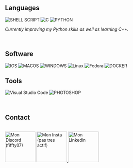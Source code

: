 ## Languages

![SHELL SCRIPT](https://img.shields.io/badge/Shell_Script-121011?style=for-the-badge&logo=gnu-bash&logoColor=white)
![C](https://img.shields.io/badge/C-00599C?style=for-the-badge&logo=c&logoColor=white)
![PYTHON](https://img.shields.io/badge/Python-3776AB?style=for-the-badge&logo=python&logoColor=white)

_Currently improving my Python skills as well as learning C++._

<br/>

## Software

![IOS](https://img.shields.io/badge/iOS-000000?style=for-the-badge&logo=ios&logoColor=white)
![MACOS](https://img.shields.io/badge/mac%20os-000000?style=for-the-badge&logo=apple&logoColor=white)
![WINDOWS](https://img.shields.io/badge/Windows-0078D6?style=for-the-badge&logo=windows&logoColor=white)
![Linux](https://img.shields.io/badge/Linux-FCC624?style=for-the-badge&logo=linux&logoColor=black)
![Fedora](https://img.shields.io/badge/Fedora-51A2DA?logo=fedora&logoColor=white&style=for-the-badge)
![DOCKER](https://img.shields.io/badge/Docker-2CA5E0?style=for-the-badge&logo=docker&logoColor=white)


## Tools

![Visual Studio Code](https://img.shields.io/badge/VSCode-007ACC?logo=visualstudiocode&logoColor=white&style=for-the-badge)
![PHOTOSHOP](https://img.shields.io/badge/Adobe%20Photoshop-31A8FF?style=for-the-badge&logo=Adobe%20Photoshop&logoColor=black)

<br/>

## Contact

<p align="left">
  <br/>
    <img alt="Mon Discord (fiffty07)" width="100px" src="https://img.shields.io/badge/Discord-5865F2?style=for-the-badge&logo=discord&logoColor=white" />
  </a>
  <a href="https://www.instagram.com/micka.aitelli/">
    <img alt="Mon Insta (pas tres actif)" width="100px" src="https://img.shields.io/badge/Instagram-E4405F?style=for-the-badge&logo=instagram&logoColor=white" />
  </a>
  <a href="https://www.linkedin.com/in/micka%C3%ABl-a%C3%AFtelli-39000a246/">
    <img alt="Mon Linkedin" width="100px" src="https://img.shields.io/badge/LinkedIn-0077B5?style=for-the-badge&logo=linkedin&logoColor=white" />
  </a>
</p>



